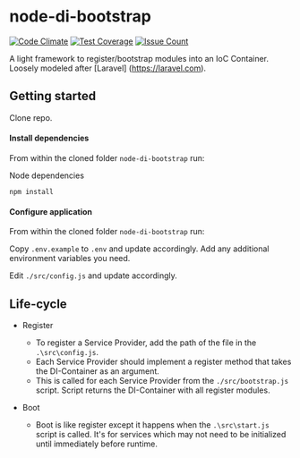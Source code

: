 # node-di-bootstrap

[![Code Climate](https://codeclimate.com/github/aaronbullard/node-di-bootstrap/badges/gpa.svg)](https://codeclimate.com/github/aaronbullard/node-di-bootstrap)
[![Test Coverage](https://codeclimate.com/github/aaronbullard/node-di-bootstrap/badges/coverage.svg)](https://codeclimate.com/github/aaronbullard/node-di-bootstrap/coverage)
[![Issue Count](https://codeclimate.com/github/aaronbullard/node-di-bootstrap/badges/issue_count.svg)](https://codeclimate.com/github/aaronbullard/node-di-bootstrap)

A light framework to register/bootstrap modules into an IoC Container.  Loosely modeled after [Laravel] (https://laravel.com).

## Getting started

Clone repo.

#### Install dependencies

From within the cloned folder `node-di-bootstrap` run:

Node dependencies

```
npm install
```

#### Configure application

From within the cloned folder `node-di-bootstrap` run:

Copy `.env.example` to `.env` and update accordingly.  Add any additional environment variables
you need.

Edit `./src/config.js` and update accordingly.

## Life-cycle

- Register
  - To register a Service Provider, add the path of the file in the `.\src\config.js`.
  - Each Service Provider should implement a register method that takes the DI-Container as an argument.
  - This is called for each Service Provider from the `./src/bootstrap.js` script.  Script returns the DI-Container with all register modules.

- Boot
  - Boot is like register except it happens when the `.\src\start.js` script is called.  It's for services which may not need to be initialized until immediately before runtime.
